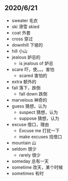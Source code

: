 ## 2020/6/21
- sweater 毛衣
- ski 滑雪 skied
- coat 外套
- cross 穿过
- downhill 下坡的
- hill 小山
- jealous 妒忌的
    - is jealous of 妒忌
- scare 吓，使。。。害怕
    - scared 害怕的
- extra 额外的
- fall 落下，跌倒
    - fall down 跌倒
- marvelous 神奇的
- guess 猜想，认为
    - suspect 猜想，认为
    - suppose 猜想，认为
- excuse 借口，理由
    - Excuse me 打扰一下
    - make excuses 找借口
- mountain 山
- seldom 很少
    - rarely 很少
- someday 总有一天
- sometime 改天，某个时候
- sometimes 有时